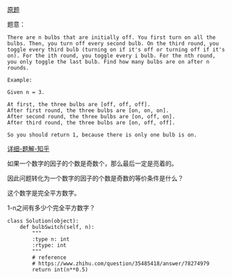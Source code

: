 [原题](https://leetcode.com/problems/bulb-switcher/)

题意：

```
There are n bulbs that are initially off. You first turn on all the bulbs. Then, you turn off every second bulb. On the third round, you toggle every third bulb (turning on if it's off or turning off if it's on). For the ith round, you toggle every i bulb. For the nth round, you only toggle the last bulb. Find how many bulbs are on after n rounds.

Example:

Given n = 3. 

At first, the three bulbs are [off, off, off].
After first round, the three bulbs are [on, on, on].
After second round, the three bulbs are [on, off, on].
After third round, the three bulbs are [on, off, off]. 

So you should return 1, because there is only one bulb is on.
```

[详细-题解-知乎](https://www.zhihu.com/question/35485418/answer/78274979)


如果一个数字的因子的个数是奇数个，那么最后一定是亮着的。

因此问题转化为一个数字的因子的个数是奇数的等价条件是什么？

这个数字是完全平方数字。


1-n之间有多少个完全平方数字？


```
class Solution(object):
    def bulbSwitch(self, n):
        """
        :type n: int
        :rtype: int
        """
        # reference 
        # https://www.zhihu.com/question/35485418/answer/78274979
        return int(n**0.5)
```
